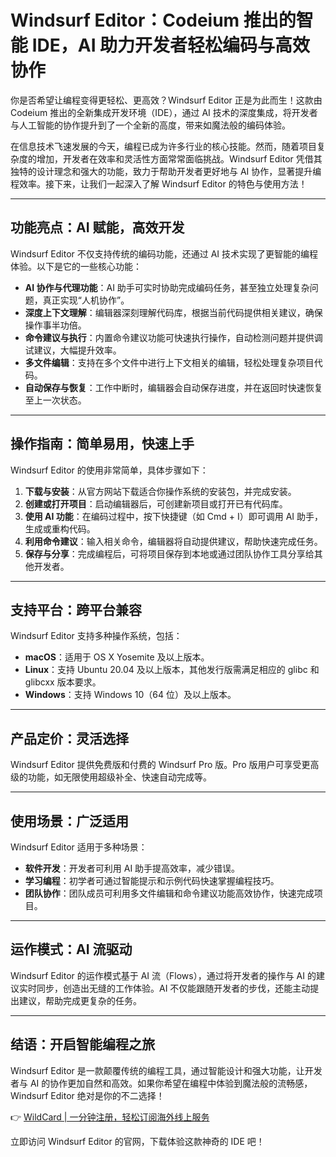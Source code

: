 # Windsurf Editor：Codeium 推出的智能 IDE，AI 助力开发者轻松编码与高效协作

你是否希望让编程变得更轻松、更高效？Windsurf Editor 正是为此而生！这款由 Codeium 推出的全新集成开发环境（IDE），通过 AI 技术的深度集成，将开发者与人工智能的协作提升到了一个全新的高度，带来如魔法般的编码体验。

在信息技术飞速发展的今天，编程已成为许多行业的核心技能。然而，随着项目复杂度的增加，开发者在效率和灵活性方面常常面临挑战。Windsurf Editor 凭借其独特的设计理念和强大的功能，致力于帮助开发者更好地与 AI 协作，显著提升编程效率。接下来，让我们一起深入了解 Windsurf Editor 的特色与使用方法！

---

## **功能亮点：AI 赋能，高效开发**

Windsurf Editor 不仅支持传统的编码功能，还通过 AI 技术实现了更智能的编程体验。以下是它的一些核心功能：

- **AI 协作与代理功能**：AI 助手可实时协助完成编码任务，甚至独立处理复杂问题，真正实现“人机协作”。
- **深度上下文理解**：编辑器深刻理解代码库，根据当前代码提供相关建议，确保操作事半功倍。
- **命令建议与执行**：内置命令建议功能可快速执行操作，自动检测问题并提供调试建议，大幅提升效率。
- **多文件编辑**：支持在多个文件中进行上下文相关的编辑，轻松处理复杂项目代码。
- **自动保存与恢复**：工作中断时，编辑器会自动保存进度，并在返回时快速恢复至上一次状态。

---

## **操作指南：简单易用，快速上手**

Windsurf Editor 的使用非常简单，具体步骤如下：

1. **下载与安装**：从官方网站下载适合你操作系统的安装包，并完成安装。
2. **创建或打开项目**：启动编辑器后，可创建新项目或打开已有代码库。
3. **使用 AI 功能**：在编码过程中，按下快捷键（如 Cmd + I）即可调用 AI 助手，生成或重构代码。
4. **利用命令建议**：输入相关命令，编辑器将自动提供建议，帮助快速完成任务。
5. **保存与分享**：完成编程后，可将项目保存到本地或通过团队协作工具分享给其他开发者。

---

## **支持平台：跨平台兼容**

Windsurf Editor 支持多种操作系统，包括：

- **macOS**：适用于 OS X Yosemite 及以上版本。
- **Linux**：支持 Ubuntu 20.04 及以上版本，其他发行版需满足相应的 glibc 和 glibcxx 版本要求。
- **Windows**：支持 Windows 10（64 位）及以上版本。

---

## **产品定价：灵活选择**

Windsurf Editor 提供免费版和付费的 Windsurf Pro 版。Pro 版用户可享受更高级的功能，如无限使用超级补全、快速自动完成等。

---

## **使用场景：广泛适用**

Windsurf Editor 适用于多种场景：

- **软件开发**：开发者可利用 AI 助手提高效率，减少错误。
- **学习编程**：初学者可通过智能提示和示例代码快速掌握编程技巧。
- **团队协作**：团队成员可利用多文件编辑和命令建议功能高效协作，快速完成项目。

---

## **运作模式：AI 流驱动**

Windsurf Editor 的运作模式基于 AI 流（Flows），通过将开发者的操作与 AI 的建议实时同步，创造出无缝的工作体验。AI 不仅能跟随开发者的步伐，还能主动提出建议，帮助完成更复杂的任务。

---

## **结语：开启智能编程之旅**

Windsurf Editor 是一款颠覆传统的编程工具，通过智能设计和强大功能，让开发者与 AI 的协作更加自然和高效。如果你希望在编程中体验到魔法般的流畅感，Windsurf Editor 绝对是你的不二选择！

👉 [WildCard | 一分钟注册，轻松订阅海外线上服务](https://bbtdd.com/WildCard)

立即访问 Windsurf Editor 的官网，下载体验这款神奇的 IDE 吧！